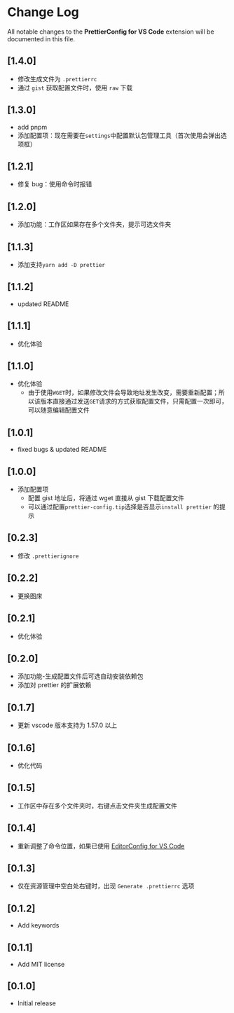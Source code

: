 # Change Log

All notable changes to the **PrettierConfig for VS Code** extension will be documented in this file.

## [1.4.0]

- 修改生成文件为 `.prettierrc` 
- 通过 `gist` 获取配置文件时，使用 `raw` 下载

## [1.3.0]

- add pnpm
- 添加配置项：现在需要在`settings`中配置默认包管理工具（首次使用会弹出选项框）

## [1.2.1]

- 修复 bug：使用命令时报错

## [1.2.0]

- 添加功能：工作区如果存在多个文件夹，提示可选文件夹

## [1.1.3]

- 添加支持`yarn add -D prettier`

## [1.1.2]

- updated README

## [1.1.1]

- 优化体验

## [1.1.0]

- 优化体验
  - 由于使用`WGET`时，如果修改文件会导致地址发生改变，需要重新配置；所以该版本直接通过发送`GET`请求的方式获取配置文件，只需配置一次即可，可以随意编辑配置文件

## [1.0.1]

- fixed bugs & updated README

## [1.0.0]

- 添加配置项
  - 配置 gist 地址后，将通过 wget 直接从 gist 下载配置文件
  - 可以通过配置`prettier-config.tip`选择是否显示`install prettier` 的提示

## [0.2.3]

- 修改 `.prettierignore`

## [0.2.2]

- 更换图床

## [0.2.1]

- 优化体验

## [0.2.0]

- 添加功能-生成配置文件后可选自动安装依赖包
- 添加对 prettier 的扩展依赖

## [0.1.7]

- 更新 vscode 版本支持为 1.57.0 以上

## [0.1.6]

- 优化代码

## [0.1.5]

- 工作区中存在多个文件夹时，右键点击文件夹生成配置文件

## [0.1.4]

- 重新调整了命令位置，如果已使用 [EditorConfig for VS Code](https://marketplace.visualstudio.com/items?itemName=EditorConfig.EditorConfig)

## [0.1.3]

- 仅在资源管理中空白处右键时，出现 `Generate .prettierrc` 选项

## [0.1.2]

- Add keywords

## [0.1.1]

- Add MIT license

## [0.1.0]

- Initial release
